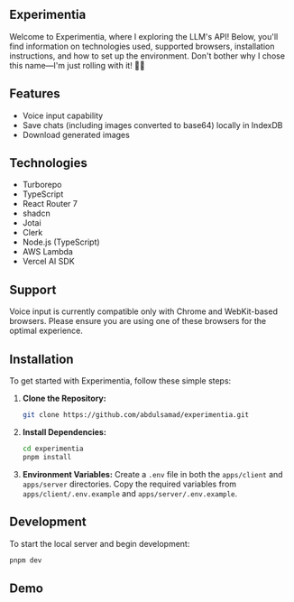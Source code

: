 ## Experimentia

Welcome to Experimentia, where I exploring the LLM's API! Below, you'll find information on technologies used, supported browsers, installation instructions, and how to set up the environment. Don't bother why I chose this name—I'm just rolling with it! 🤷‍♂️

## Features

- Voice input capability
- Save chats (including images converted to base64) locally in IndexDB
- Download generated images

## Technologies

- Turborepo
- TypeScript
- React Router 7
- shadcn
- Jotai
- Clerk
- Node.js (TypeScript)
- AWS Lambda
- Vercel AI SDK

## Support

Voice input is currently compatible only with Chrome and WebKit-based browsers. Please ensure you are using one of these browsers for the optimal experience.

## Installation

To get started with Experimentia, follow these simple steps:

1. **Clone the Repository:**

   ```bash
   git clone https://github.com/abdulsamad/experimentia.git
   ```

2. **Install Dependencies:**

   ```bash
   cd experimentia
   pnpm install
   ```

3. **Environment Variables:**
   Create a `.env` file in both the `apps/client` and `apps/server` directories. Copy the required variables from `apps/client/.env.example` and `apps/server/.env.example`.

## Development

To start the local server and begin development:

```bash
pnpm dev
```

## Demo

<!-- <p align="center">
<br/>
<img width="402" height="872" src="readme/demo.gif" alt="experimentia demo">
<br/>
</p> -->
